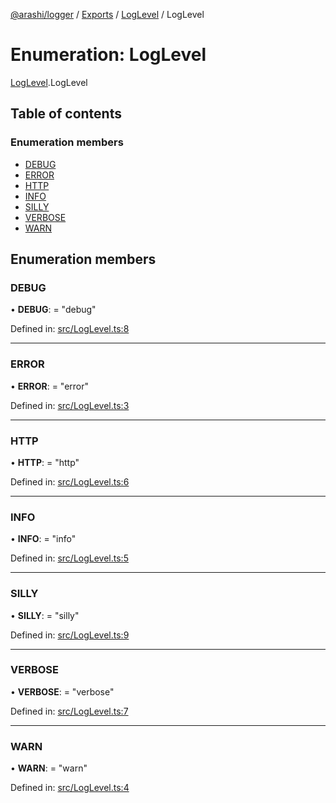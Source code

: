 [@arashi/logger](../README.md) / [Exports](../modules.md) / [LogLevel](../modules/loglevel.md) / LogLevel

# Enumeration: LogLevel

[LogLevel](../modules/loglevel.md).LogLevel

## Table of contents

### Enumeration members

- [DEBUG](loglevel.loglevel-1.md#debug)
- [ERROR](loglevel.loglevel-1.md#error)
- [HTTP](loglevel.loglevel-1.md#http)
- [INFO](loglevel.loglevel-1.md#info)
- [SILLY](loglevel.loglevel-1.md#silly)
- [VERBOSE](loglevel.loglevel-1.md#verbose)
- [WARN](loglevel.loglevel-1.md#warn)

## Enumeration members

### DEBUG

• **DEBUG**: = "debug"

Defined in: [src/LogLevel.ts:8](https://github.com/arashijs/logger/blob/c2ee6c8/src/LogLevel.ts#L8)

___

### ERROR

• **ERROR**: = "error"

Defined in: [src/LogLevel.ts:3](https://github.com/arashijs/logger/blob/c2ee6c8/src/LogLevel.ts#L3)

___

### HTTP

• **HTTP**: = "http"

Defined in: [src/LogLevel.ts:6](https://github.com/arashijs/logger/blob/c2ee6c8/src/LogLevel.ts#L6)

___

### INFO

• **INFO**: = "info"

Defined in: [src/LogLevel.ts:5](https://github.com/arashijs/logger/blob/c2ee6c8/src/LogLevel.ts#L5)

___

### SILLY

• **SILLY**: = "silly"

Defined in: [src/LogLevel.ts:9](https://github.com/arashijs/logger/blob/c2ee6c8/src/LogLevel.ts#L9)

___

### VERBOSE

• **VERBOSE**: = "verbose"

Defined in: [src/LogLevel.ts:7](https://github.com/arashijs/logger/blob/c2ee6c8/src/LogLevel.ts#L7)

___

### WARN

• **WARN**: = "warn"

Defined in: [src/LogLevel.ts:4](https://github.com/arashijs/logger/blob/c2ee6c8/src/LogLevel.ts#L4)
